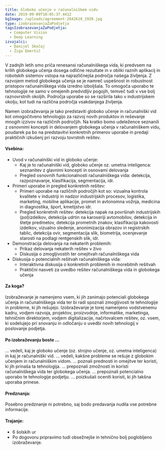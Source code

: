 ```yaml
---
title: Globoko učenje v računalniškem vidu
date: 2019-09-09T10:05:37.441Z
bgImage: /uploads/agreement-2642610_1920.jpg
type: izobrazevanjaZaPodjetja
tagsIzobrazevanjaZaPodjetja:
  - Computer Vision
  - Deep Learning
izvajalci:
  - Danijel Skočaj
  - Žiga Emeršič
---
```

V zadnjih letih smo priča renesansi računalniškega vida, ki predvsem na krilih globokega učenja dosega odlične rezultate in v obliki raznih aplikacij in robotskih sistemov vstopa na najrazličnejša področja našega življenja. Z razvojem metod globokega učenja se je namreč uspešnost in robustnost pristopov računalniškega vida izredno izboljšala. To omogoča uporabo te tehnologije ne samo v omejenih predvidljiv pogojih, temveč tudi v vse bolj raznovrstnih okoljih. Področja uporabe so se razširila tako v industrijskem okolju, kot tudi na različna področja vsakdanjega življenja. 

Namen izobraževanja je tako predstaviti globoko učenje in računalniški vid kot omogočitveno tehnologijo za razvoj novih produktov in reševanje mnogih izzivov na različnih področjih. Na kratko bomo udeležence seznanili z osnovnimi koncepti in delovanjem globokega učenja v računalniškem vidu, poudarek pa bo na predstavitvi konkretnih primerov uporabe in predaji praktičnih izkušenj pri razvoju tovrstnih rešitev.

#### Vsebina:

* Uvod v računalniški vid in globoko učenje:
  * Kaj je to računalniški vid, globoko učenje oz. umetna inteligenca: seznanitev z glavnimi koncepti in osnovami delovanja
  * Pregled osnovnih funkcionalnosti računalniškega vida: detekcija, razpoznavanje, klasifikacija, segmentacija, idr.
* Primeri uporabe in pregled konkretnih rešitev:
  * Primeri uporabe na različnih področjih kot so: vizualna kontrola kvalitete v industriji in nadzor industrijskih procesov, logistika, marketing, mobilne aplikacije, promet in avtonomna vožnja, medicina in diagnostika, šport, kmetijstvo idr.
  * Pregled konkretnih rešitev: detekcija napak na površinah industrijskih (pol)izdelkov, detekcija udrtin na karoseriji avtomobilov, detekcija in štetje predmetov, detekcija prometnih znakov, klasifikacija kakovosti izdelkov, vizualno sledenje, anonimizacija obrazov in registrskih tablic, detekcija ovir, segmentacija slik, biometrija, ocenjevanje starosti na podlagi rentgenskih slik, idr.
* Demonstracija delovanja na nekaterih problemih:
  * Prikaz delovanja nekaterih rešitev v živo
  * Diskusija o zmogljivostih ter omejitvah računalniškega vida
* Diskusija o potencialnih rešitvah računalniškega vida:
  * Interaktivna diskusija o konkretnih problemih in morebitnih rešitvah
  * Praktični nasveti za uvedbo rešitev računalniškega vida in globokega učenja

#### Za koga?

Izobraževanje je namenjeno vsem, ki jih zanimajo potenciali globokega učenja in računalniškega vida ter bi radi spoznali zmogljivosti te tehnologije in probleme, ki jih rešujejo. Izobraževanje je torej namenjeno vodstvenemu kadru, vodjem razvoja, projektov, proizvodnje, informatike, marketinga, tehničnim direktorjem, vodjem digitalizacije, načrtovalcem rešitev, oz. vsem, ki sodelujejo pri snovanju in odločanju o uvedbi novih tehnologij v poslovanje podjetja.

#### Po izobraževanju boste ...

... vedeli, kaj je globoko učenje (oz. strojno učenje, oz. umetna inteligenca) in kaj je računalniški vid.
... vedeli, kakšne probleme se rešuje z globokim učenjem in računalniškim vidom.
... poznali prednosti in omejitve ter koristi, ki jih prinaša ta tehnologija.
... prepoznali zmožnosti in koristi računalniškega vida ter globokega učenja.
... prepoznali potencialno uporabo te tehnologije podjetju.
... poizkušali oceniti koristi, ki jih takšna uporaba prinese.

#### Predznanja:

Posebno predznanje ni potrebno, saj bodo predavanja nudila vse potrebne informacije. 

#### Trajanje:

* 6 šolskih ur
* Po dogovoru pripravimo tudi obsežnejše in tehnično bolj poglobljeno izobraževanje.
